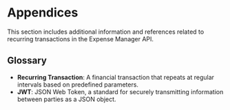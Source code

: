 # Appendices

This section includes additional information and references related to recurring transactions in the Expense Manager API.

## Glossary

- **Recurring Transaction**: A financial transaction that repeats at regular intervals based on predefined parameters.
- **JWT**: JSON Web Token, a standard for securely transmitting information between parties as a JSON object.

